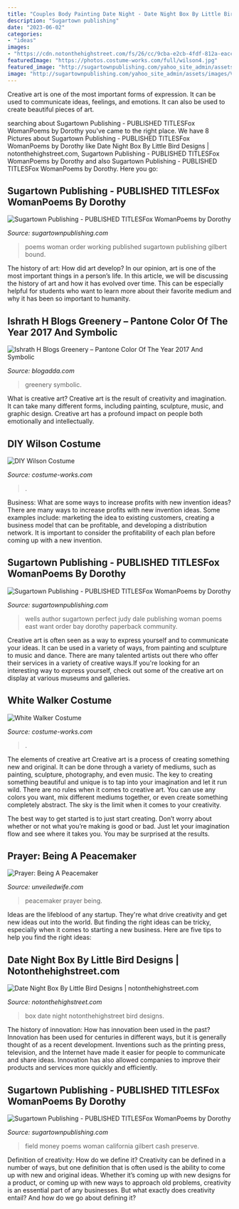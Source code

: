 ```yaml
---
title: "Couples Body Painting Date Night - Date Night Box By Little Bird Designs"
description: "Sugartown publishing"
date: "2023-06-02"
categories:
- "ideas"
images:
- "https://cdn.notonthehighstreet.com/fs/26/cc/9cba-e2cb-4fdf-812a-eacc15969185/original_date-night-box.jpg"
featuredImage: "https://photos.costume-works.com/full/wilson4.jpg"
featured_image: "http://sugartownpublishing.com/yahoo_site_admin/assets/images/Voices_from_the_Field_at_350_dpi.80123431_std.jpg"
image: "http://sugartownpublishing.com/yahoo_site_admin/assets/images/Voices_from_the_Field_at_350_dpi.80123431_std.jpg"
---
```



Creative art is one of the most important forms of expression. It can be used to communicate ideas, feelings, and emotions. It can also be used to create beautiful pieces of art.

	

		
searching about Sugartown Publishing - PUBLISHED TITLESFox WomanPoems by Dorothy you've came to the right place. We have 8 Pictures about Sugartown Publishing - PUBLISHED TITLESFox WomanPoems by Dorothy like Date Night Box By Little Bird Designs | notonthehighstreet.com, Sugartown Publishing - PUBLISHED TITLESFox WomanPoems by Dorothy and also Sugartown Publishing - PUBLISHED TITLESFox WomanPoems by Dorothy. Here you go:
		
    
## Sugartown Publishing - PUBLISHED TITLESFox WomanPoems By Dorothy

<img loading=lazy src="http://sugartownpublishing.com/yahoo_site_admin/assets/images/cover18b_sm.203195125_std.jpg" onerror="this.onerror=null;this.src='https://tse2.mm.bing.net/th?id=OIP.5YqEeUexpmd309gQJYlZjQAAAA&amp;pid=15.1';" alt="Sugartown Publishing - PUBLISHED TITLESFox WomanPoems by Dorothy">

_Source: sugartownpublishing.com_

>poems woman order working published sugartown publishing gilbert bound. 

	

The history of art: How did art develop?
In our opinion, art is one of the most important things in a person’s life. In this article, we will be discussing the history of art and how it has evolved over time. This can be especially helpful for students who want to learn more about their favorite medium and why it has been so important to humanity.

    
## Ishrath H Blogs Greenery – Pantone Color Of The Year 2017 And Symbolic

<img loading=lazy src="http://wanderingmist.com/wp-content/uploads/greenery-pantone_6-290x200.jpg" onerror="this.onerror=null;this.src='https://tse3.mm.bing.net/th?id=OIP.6pof1fmxco4F0wIL1sbVUAAAAA&amp;pid=15.1';" alt="Ishrath H Blogs Greenery – Pantone Color Of The Year 2017 And Symbolic">

_Source: blogadda.com_

>greenery symbolic. 

	

What is creative art?
Creative art is the result of creativity and imagination. It can take many different forms, including painting, sculpture, music, and graphic design. Creative art has a profound impact on people both emotionally and intellectually.

    
## DIY Wilson Costume

<img loading=lazy src="https://photos.costume-works.com/full/wilson4.jpg" onerror="this.onerror=null;this.src='https://tse1.mm.bing.net/th?id=OIP.CEKFhMK0U8ufaiiROzwMLwHaLZ&amp;pid=15.1';" alt="DIY Wilson Costume">

_Source: costume-works.com_

>. 

	

Business: What are some ways to increase profits with new invention ideas?
There are many ways to increase profits with new invention ideas. Some examples include: marketing the idea to existing customers, creating a business model that can be profitable, and developing a distribution network. It is important to consider the profitability of each plan before coming up with a new invention.

    
## Sugartown Publishing - PUBLISHED TITLESFox WomanPoems By Dorothy

<img loading=lazy src="http://sugartownpublishing.com/yahoo_site_admin/assets/images/Judy_Wells_cover_small.69114209_std.jpg" onerror="this.onerror=null;this.src='https://tse4.mm.bing.net/th?id=OIP.3x9oHpKm0IjCgu3QW313lgAAAA&amp;pid=15.1';" alt="Sugartown Publishing - PUBLISHED TITLESFox WomanPoems by Dorothy">

_Source: sugartownpublishing.com_

>wells author sugartown perfect judy dale publishing woman poems east want order bay dorothy paperback community. 

	

Creative art is often seen as a way to express yourself and to communicate your ideas. It can be used in a variety of ways, from painting and sculpture to music and dance. There are many talented artists out there who offer their services in a variety of creative ways.If you're looking for an interesting way to express yourself, check out some of the creative art on display at various museums and galleries.

    
## White Walker Costume

<img loading=lazy src="https://photos.costume-works.com/full/white_walker7.jpg" onerror="this.onerror=null;this.src='https://tse2.mm.bing.net/th?id=OIP.YEdB4snUgZBdB41XQvILYgHaLE&amp;pid=15.1';" alt="White Walker Costume">

_Source: costume-works.com_

>. 

	

The elements of creative art
Creative art is a process of creating something new and original. It can be done through a variety of mediums, such as painting, sculpture, photography, and even music. The key to creating something beautiful and unique is to tap into your imagination and let it run wild.
There are no rules when it comes to creative art. You can use any colors you want, mix different mediums together, or even create something completely abstract. The sky is the limit when it comes to your creativity.

The best way to get started is to just start creating. Don’t worry about whether or not what you’re making is good or bad. Just let your imagination flow and see where it takes you. You may be surprised at the results.

    
## Prayer: Being A Peacemaker

<img loading=lazy src="https://unveiledwife.com/wp-content/uploads/2017/01/peacemaker.jpg" onerror="this.onerror=null;this.src='https://tse3.mm.bing.net/th?id=OIP.FwOMLZXnvWMxFkbrvAxfvwHaHa&amp;pid=15.1';" alt="Prayer: Being A Peacemaker">

_Source: unveiledwife.com_

>peacemaker prayer being. 

	

Ideas are the lifeblood of any startup. They're what drive creativity and get new ideas out into the world. But finding the right ideas can be tricky, especially when it comes to starting a new business. Here are five tips to help you find the right ideas: 

    
## Date Night Box By Little Bird Designs | Notonthehighstreet.com

<img loading=lazy src="https://cdn.notonthehighstreet.com/fs/26/cc/9cba-e2cb-4fdf-812a-eacc15969185/original_date-night-box.jpg" onerror="this.onerror=null;this.src='https://tse3.mm.bing.net/th?id=OIP.g-nRTwREMHNdaHHdVnZ_FwHaHa&amp;pid=15.1';" alt="Date Night Box By Little Bird Designs | notonthehighstreet.com">

_Source: notonthehighstreet.com_

>box date night notonthehighstreet bird designs. 

	

The history of innovation: How has innovation been used in the past?
Innovation has been used for centuries in different ways, but it is generally thought of as a recent development. Inventions such as the printing press, television, and the Internet have made it easier for people to communicate and share ideas. Innovation has also allowed companies to improve their products and services more quickly and efficiently.

    
## Sugartown Publishing - PUBLISHED TITLESFox WomanPoems By Dorothy

<img loading=lazy src="http://sugartownpublishing.com/yahoo_site_admin/assets/images/Voices_from_the_Field_at_350_dpi.80123431_std.jpg" onerror="this.onerror=null;this.src='https://tse1.mm.bing.net/th?id=OIP.fjDD9v3ye_t8jggkGVyhbgHaLH&amp;pid=15.1';" alt="Sugartown Publishing - PUBLISHED TITLESFox WomanPoems by Dorothy">

_Source: sugartownpublishing.com_

>field money poems woman california gilbert cash preserve. 

	

Definition of creativity: How do we define it?
Creativity can be defined in a number of ways, but one definition that is often used is the ability to come up with new and original ideas. Whether it’s coming up with new designs for a product, or coming up with new ways to approach old problems, creativity is an essential part of any businesses. But what exactly does creativity entail? And how do we go about defining it?


